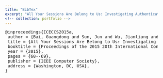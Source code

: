 ```yaml
---
title: "BibTex"
excerpt: "All Your Sessions Are Belong to Us: Investigating Authenticator Leakage Through Backup Channels on Android"
<!-- collection: portfolio -->
---
```


<pre>
@inproceedings{ICECCS2015a,
 author = {Bai, Guangdong and Sun, Jun and Wu, Jianliang and Ye, Quanqi and Li, Li and Dong, Jin Song and Guo, Shanqing},
 title = {All Your Sessions Are Belong to Us: Investigating Authenticator Leakage Through Backup Channels on Android},
 booktitle = {Proceedings of the 2015 20th International Conference on Engineering of Complex Computer Systems (ICECCS)},
 year = {2015},
 pages = {60--69},
 publisher = {IEEE Computer Society},
 address = {Washington, DC, USA},
}
</pre>
